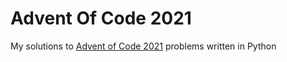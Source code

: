 # Advent Of Code 2021

My solutions to [Advent of Code 2021](https://adventofcode.com/2021) problems written in Python
